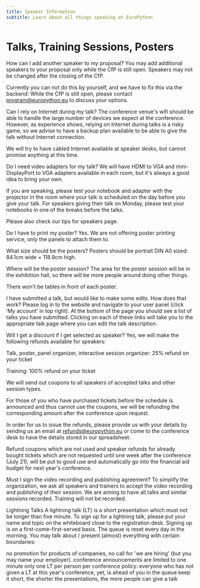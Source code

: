 ```yaml
---
title: Speaker Information
subtitle: Learn about all things speaking at EuroPython
---
```


# Talks, Training Sessions, Posters

How can I add another speaker to my proposal?
You may add additional speakers to your proposal only while the CfP is still open. Speakers may not be changed after the closing of the CfP.

Currently you can not do this by yourself, and we have to fix this via the backend:
While the CfP is still open, please contact program@europython.eu to discuss your options.
 
Can I rely on Internet during my talk?
The conference venue's wifi should be able to handle the large number of devices we expect at the conference. However, as experience shows, relying on Internet during talks is a risky game, so we advise to have a backup plan available to be able to give the talk without Internet connection.

We will try to have cabled Internet available at speaker desks, but cannot promise anything at this time.

Do I need video adapters for my talk?
We will have HDMI to VGA and mini-DisplayPort to VGA adapters available in each room, but it's always a good idea to bring your own.

If you are speaking, please test your notebook and adapter with the projector in the room where your talk is scheduled on the day before you give your talk. For speakers giving their talk on Monday, please test your notebooks in one of the breaks before the talks.

Please also check our tips for speakers page.

Do I have to print my poster?
Yes. We are not offering poster printing service, only the panels to attach them to.

What size should be the posters?
Posters should be portrait DIN A0 sized: 84.1cm wide × 118.9cm high.

Where will be the poster session?
The area for the poster session will be in the exhibition hall, so there will be more people around doing other things.

There won't be tables in front of each poster.

I have submitted a talk, but would like to make some edits. How does that work?
Please log in to the website and navigate to your user panel  (click ‘My account’ in top right). At the bottom of the page you should see a list of talks you have submitted. Clicking on each of these links will take you to the appropriate talk page where you can edit the talk description.

Will I get a discount if I get selected as speaker?
Yes, we will make the following refunds available for speakers:

Talk, poster, panel organizer, interactive session organizer: 25% refund on your ticket

Training: 100% refund on your ticket

We will send out coupons to all speakers of accepted talks and other session types.

For those of you who have purchased tickets before the schedule is announced and thus cannot use the coupons, we will be refunding the corresponding amount after the conference upon request.

In order for us to issue the refunds, please provide us with your details by sending us an email at  refunds@europython.eu or come to the conference desk to have the details stored in our spreadsheet.

Refund coupons which are not used and speaker refunds for already bought tickets which are not requested until one week after the conference (July 21), will be put to good use and automatically go into the financial aid budget for next year's conference.

Must I sign the video recording and publishing agreement?
To simplify the organization, we ask all speakers and trainers to accept the video recording and publishing of their session. We are aiming to have all talks and similar sessions recorded. Training will not be recorded.

Lightning Talks
A lightning talk (LT) is a short presentation which must not be longer than five minute.
To sign up for a lightning talk, please put your name and topic on the whiteboard close to the registration desk.
Signing up is on a first-come-first-served basis. The queue is reset every day in the morning.
You may talk about / present (almost) everything with certain boundaries:

no promotion for products of companies, no call for 'we are hiring' (but you may name your employer).
conference announcements are limited to one minute only
one LT per person per conference policy: everyone who has not given a LT at this year's conference, yet, is ahead of you in the queue
keep it short, the shorter the presentations, the more people can give a talk
